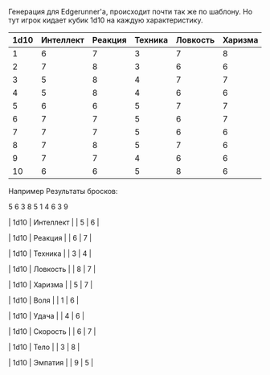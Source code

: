 Генерация для Edgerunner'а, происходит почти так же по шаблону. Но тут игрок кидает кубик 1d10 на каждую характеристику. 

| 1d10 | Интеллект | Реакция | Техника | Ловкость | Харизма | Воля | Удача | Скорость | Тело | Эмпатия |
|------|-----------|---------|---------|----------|---------|------|-------|----------|------|---------|
| 1    | 6         | 7       | 3       | 7        | 8       | 6    | 5     | 5        | 6    | 5       |
| 2    | 7         | 8       | 3       | 6        | 6       | 6    | 7     | 5        | 6    | 6       |
| 3    | 5         | 8       | 4       | 7        | 7       | 7    | 6     | 7        | 8    | 5       |
| 4    | 5         | 8       | 4       | 6        | 6       | 7    | 6     | 5        | 7    | 6       |
| 5    | 6         | 6       | 5       | 7        | 7       | 6    | 7     | 6        | 8    | 4       |
| 6    | 7         | 7       | 5       | 6        | 7       | 6    | 6     | 7        | 7    | 5       |
| 7    | 7         | 7       | 5       | 6        | 6       | 7    | 7     | 6        | 6    | 6       |
| 8    | 7         | 8       | 5       | 7        | 6       | 6    | 5     | 6        | 8    | 4       |
| 9    | 7         | 7       | 4       | 6        | 6       | 6    | 6     | 5        | 6    | 5       |
| 10   | 6         | 6       | 5       | 8        | 6       | 6    | 5     | 6        | 6    | 5       |

Например
Результаты бросков:

5 6 3 8 5 1 4 6 3 9 

| 1d10 | Интеллект |
| 5    | 6         |


| 1d10 | Реакция   |
| 6    | 7         |

| 1d10 | Техника   |
| 3    | 4         |

| 1d10 | Ловкость  |
| 8    | 7         |

| 1d10 | Харизма   |
| 5    | 7         |

| 1d10 | Воля      |
| 1    | 6         |

| 1d10 | Удача     |
| 4    | 6         |

| 1d10 | Скорость  |
| 6    | 7         |

| 1d10 | Тело      |
| 3    | 8         |

| 1d10 | Эмпатия   |
| 9    | 5         |